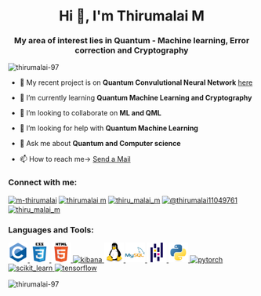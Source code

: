 <h1 align="center">Hi 👋, I'm Thirumalai M</h1>
<h3 align="center">My area of interest lies in Quantum - Machine learning, Error correction and Cryptography </h3>

<p align="left"> <img src="https://komarev.com/ghpvc/?username=thirumalai-97&label=Profile%20views&color=0e75b6&style=flat" alt="thirumalai-97" /> </p>



- 🔭 My recent project is on **Quantum Convulutional Neural Network** [here](https://github.com/Thirumalai-97/FML-project-IITJ) 

- 🌱 I’m currently learning **Quantum Machine Learning and Cryptography**

- 👯 I’m looking to collaborate on **ML and QML**

- 🤝 I’m looking for help with **Quantum Machine Learning**

- 💬 Ask me about **Quantum and Computer science**

- 📫 How to reach me-> [Send a Mail](mailto:thirumalai11049761@gmail.com) 



<h3 align="left">Connect with me:</h3>
<p align="left">
<a href="https://linkedin.com/in/m-thirumalai" target="blank"><img align="center" src="https://raw.githubusercontent.com/rahuldkjain/github-profile-readme-generator/master/src/images/icons/Social/linked-in-alt.svg" alt="m-thirumalai" height="30" width="40" /></a>
<a href="https://kaggle.com/thirumalai m" target="blank"><img align="center" src="https://raw.githubusercontent.com/rahuldkjain/github-profile-readme-generator/master/src/images/icons/Social/kaggle.svg" alt="thirumalai m" height="30" width="40" /></a>
<a href="https://www.instagram.com/thiru_malai_m/" target="blank"><img align="center" src="https://raw.githubusercontent.com/rahuldkjain/github-profile-readme-generator/master/src/images/icons/Social/instagram.svg" alt="thiru_malai_m" height="30" width="40" /></a>
<a href="https://medium.com/@thirumalai11049761" target="blank"><img align="center" src="https://raw.githubusercontent.com/rahuldkjain/github-profile-readme-generator/master/src/images/icons/Social/medium.svg" alt="@thirumalai11049761" height="30" width="40" /></a>
<a href="https://www.leetcode.com/thiru_malai_m" target="blank"><img align="center" src="https://raw.githubusercontent.com/rahuldkjain/github-profile-readme-generator/master/src/images/icons/Social/leet-code.svg" alt="thiru_malai_m" height="30" width="40" /></a>
</p>

<h3 align="left">Languages and Tools:</h3>
<p align="left"> <a href="https://www.cprogramming.com/" target="_blank" rel="noreferrer"> <img src="https://raw.githubusercontent.com/devicons/devicon/master/icons/c/c-original.svg" alt="c" width="40" height="40"/> </a> <a href="https://www.w3schools.com/css/" target="_blank" rel="noreferrer"> <img src="https://raw.githubusercontent.com/devicons/devicon/master/icons/css3/css3-original-wordmark.svg" alt="css3" width="40" height="40"/> </a> <a href="https://www.w3.org/html/" target="_blank" rel="noreferrer"> <img src="https://raw.githubusercontent.com/devicons/devicon/master/icons/html5/html5-original-wordmark.svg" alt="html5" width="40" height="40"/> </a> <a href="https://www.elastic.co/kibana" target="_blank" rel="noreferrer"> <img src="https://www.vectorlogo.zone/logos/elasticco_kibana/elasticco_kibana-icon.svg" alt="kibana" width="40" height="40"/> </a> <a href="https://www.linux.org/" target="_blank" rel="noreferrer"> <img src="https://raw.githubusercontent.com/devicons/devicon/master/icons/linux/linux-original.svg" alt="linux" width="40" height="40"/> </a> <a href="https://www.mysql.com/" target="_blank" rel="noreferrer"> <img src="https://raw.githubusercontent.com/devicons/devicon/master/icons/mysql/mysql-original-wordmark.svg" alt="mysql" width="40" height="40"/> </a> <a href="https://pandas.pydata.org/" target="_blank" rel="noreferrer"> <img src="https://raw.githubusercontent.com/devicons/devicon/2ae2a900d2f041da66e950e4d48052658d850630/icons/pandas/pandas-original.svg" alt="pandas" width="40" height="40"/> </a> <a href="https://www.python.org" target="_blank" rel="noreferrer"> <img src="https://raw.githubusercontent.com/devicons/devicon/master/icons/python/python-original.svg" alt="python" width="40" height="40"/> </a> <a href="https://pytorch.org/" target="_blank" rel="noreferrer"> <img src="https://www.vectorlogo.zone/logos/pytorch/pytorch-icon.svg" alt="pytorch" width="40" height="40"/> </a> <a href="https://scikit-learn.org/" target="_blank" rel="noreferrer"> <img src="https://upload.wikimedia.org/wikipedia/commons/0/05/Scikit_learn_logo_small.svg" alt="scikit_learn" width="40" height="40"/> </a> <a href="https://www.tensorflow.org" target="_blank" rel="noreferrer"> <img src="https://www.vectorlogo.zone/logos/tensorflow/tensorflow-icon.svg" alt="tensorflow" width="40" height="40"/> </a> </p>

<p><img align="center" src="https://github-readme-stats.vercel.app/api/top-langs?username=thirumalai-97&show_icons=true&locale=en&layout=compact" alt="thirumalai-97" /></p>

